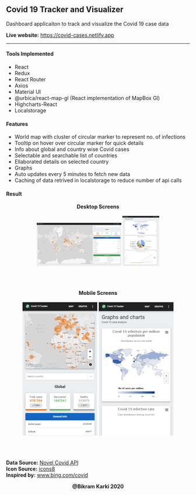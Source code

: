 ## Covid 19 Tracker and Visualizer

Dashboard applicaiton to track and visualize the Covid 19 case data

**Live website:** https://covid-cases.netlify.app

---

#### Tools Implemented

- React
- Redux
- React Router
- Axios
- Material UI
- @urbica/react-map-gl (React implementation of MapBox Gl)
- Highcharts-React
- Localstorage

#### Features

- World map with cluster of circular marker to represent no. of infections
- Tooltip on hover over circular marker for quick details
- Info about global and country wise Covid cases
- Selectable and searchable list of countries
- Ellaborated details on selected country
- Graphs
- Auto updates every 5 minutes to fetch new data
- Caching of data retrived in localstorage to reduce number of api calls

#### Result

<p align="center">
<b>Desktop Screens</b> <br> <br>

<img width="46%" height="auto" src="https://github.com/bkrmadtya/covid_tracker_2020/blob/master/screenshots/mapAndDataPage.png?raw=true" />
<img width="20%" height="auto" src="https://github.com/bkrmadtya/covid_tracker_2020/blob/master/screenshots/graphs.png?raw=true" />

</p>
<br><br>

<p align="center">
<b>Mobile Screens</b><br><br>

<img width="205" height="365" src="https://github.com/bkrmadtya/covid_tracker_2020/blob/master/screenshots/responsiveMap.png?raw=true" />
<img width="205" height="365" src="https://github.com/bkrmadtya/covid_tracker_2020/blob/master/screenshots/responsiveGraphs.png?raw=true" />

</p>

<br><br>

**Data Source:** [Novel Covid API](https://corona.lmao.ninja/) <br>
**Icon Source:** [icons8](https://icons8.com/) <br>
**Inspired by:** www.bing.com/covid <br>

<p align="center">
    <b>@Bikram Karki 2020</b>
<p>
